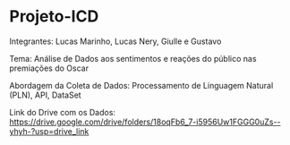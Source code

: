 # Projeto-ICD

Integrantes: Lucas Marinho, Lucas Nery, Giulle e Gustavo

Tema: Análise de Dados aos sentimentos e reações do público nas premiações do Oscar

Abordagem da Coleta de Dados: Processamento de Linguagem Natural (PLN), API, DataSet

Link do Drive com os Dados: https://drive.google.com/drive/folders/18oqFb6_7-i5956Uw1FGGG0uZs--yhyh-?usp=drive_link
